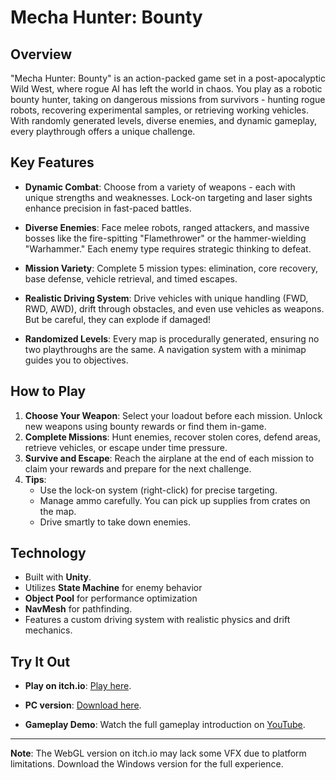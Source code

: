 # Mecha Hunter: Bounty

## Overview
"Mecha Hunter: Bounty" is an action-packed game set in a post-apocalyptic Wild West, where rogue AI has left the world in chaos. You play as a robotic bounty hunter, taking on dangerous missions from survivors - hunting rogue robots, recovering experimental samples, or retrieving working vehicles. With randomly generated levels, diverse enemies, and dynamic gameplay, every playthrough offers a unique challenge.

## Key Features
- **Dynamic Combat**: Choose from a variety of weapons - each with unique strengths and weaknesses. Lock-on targeting and laser sights enhance precision in fast-paced battles.
  
- **Diverse Enemies**: Face melee robots, ranged attackers, and massive bosses like the fire-spitting "Flamethrower" or the hammer-wielding "Warhammer." Each enemy type requires strategic thinking to defeat.
  
- **Mission Variety**: Complete 5 mission types: elimination, core recovery, base defense, vehicle retrieval, and timed escapes.
  
- **Realistic Driving System**: Drive vehicles with unique handling (FWD, RWD, AWD), drift through obstacles, and even use vehicles as weapons. But be careful, they can explode if damaged!
  
- **Randomized Levels**: Every map is procedurally generated, ensuring no two playthroughs are the same. A navigation system with a minimap guides you to objectives.

## How to Play
1. **Choose Your Weapon**: Select your loadout before each mission. Unlock new weapons using bounty rewards or find them in-game.
2. **Complete Missions**: Hunt enemies, recover stolen cores, defend areas, retrieve vehicles, or escape under time pressure.
3. **Survive and Escape**: Reach the airplane at the end of each mission to claim your rewards and prepare for the next challenge.
4. **Tips**:
   - Use the lock-on system (right-click) for precise targeting.
   - Manage ammo carefully. You can pick up supplies from crates on the map.
   - Drive smartly to take down enemies.

## Technology
- Built with **Unity**.
- Utilizes **State Machine** for enemy behavior
- **Object Pool** for performance optimization
- **NavMesh** for pathfinding.
- Features a custom driving system with realistic physics and drift mechanics.

## Try It Out
- **Play on itch.io**: [Play here](https://your-itch-io-link).
  
- **PC version**: [Download here](https://your-itch-io-link).
  
- **Gameplay Demo**: Watch the full gameplay introduction on [YouTube](https://your-youtube-link).

---

**Note**: The WebGL version on itch.io may lack some VFX due to platform limitations. Download the Windows version for the full experience.
